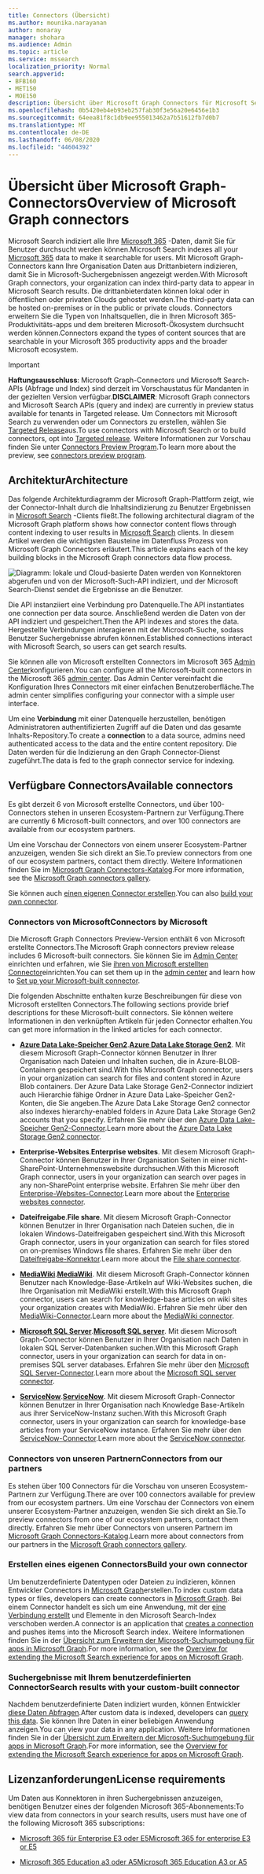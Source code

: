 ```yaml
---
title: Connectors (Übersicht)
ms.author: mounika.narayanan
author: monaray
manager: shohara
ms.audience: Admin
ms.topic: article
ms.service: mssearch
localization_priority: Normal
search.appverid:
- BFB160
- MET150
- MOE150
description: Übersicht über Microsoft Graph Connectors für Microsoft Search
ms.openlocfilehash: 0b5420eb4eb93eb257fab30f3e56a20e6456e1b3
ms.sourcegitcommit: 64eea81f8c1db9ee955013462a7b51612fb7d0b7
ms.translationtype: MT
ms.contentlocale: de-DE
ms.lasthandoff: 06/08/2020
ms.locfileid: "44604392"
---
```

# <a name="overview-of-microsoft-graph-connectors"></a><span data-ttu-id="76e48-103">Übersicht über Microsoft Graph-Connectors</span><span class="sxs-lookup"><span data-stu-id="76e48-103">Overview of Microsoft Graph connectors</span></span>

<span data-ttu-id="76e48-104">Microsoft Search indiziert alle Ihre [Microsoft 365](https://www.microsoft.com/microsoft-365) -Daten, damit Sie für Benutzer durchsucht werden können.</span><span class="sxs-lookup"><span data-stu-id="76e48-104">Microsoft Search indexes all your [Microsoft 365](https://www.microsoft.com/microsoft-365) data to make it searchable for users.</span></span> <span data-ttu-id="76e48-105">Mit Microsoft Graph-Connectors kann Ihre Organisation Daten aus Drittanbietern indizieren, damit Sie in Microsoft-Suchergebnissen angezeigt werden.</span><span class="sxs-lookup"><span data-stu-id="76e48-105">With Microsoft Graph connectors, your organization can index third-party data to appear in Microsoft Search results.</span></span> <span data-ttu-id="76e48-106">Die drittanbieterdaten können lokal oder in öffentlichen oder privaten Clouds gehostet werden.</span><span class="sxs-lookup"><span data-stu-id="76e48-106">The third-party data can be hosted on-premises or in the public or private clouds.</span></span> <span data-ttu-id="76e48-107">Connectors erweitern Sie die Typen von Inhaltsquellen, die in Ihren Microsoft 365-Produktivitäts-apps und dem breiteren Microsoft-Ökosystem durchsucht werden können.</span><span class="sxs-lookup"><span data-stu-id="76e48-107">Connectors expand the types of content sources that are searchable in your Microsoft 365 productivity apps and the broader Microsoft ecosystem.</span></span>

> [!IMPORTANT]
> <span data-ttu-id="76e48-108">**Haftungsausschluss**: Microsoft Graph-Connectors und Microsoft Search-APIs (Abfrage und Index) sind derzeit im Vorschaustatus für Mandanten in der gezielten Version verfügbar.</span><span class="sxs-lookup"><span data-stu-id="76e48-108">**DISCLAIMER**: Microsoft Graph connectors and Microsoft Search APIs (query and index) are currently in preview status available for tenants in Targeted release.</span></span> <span data-ttu-id="76e48-109">Um Connectors mit Microsoft Search zu verwenden oder um Connectors zu erstellen, wählen Sie [Targeted Release](https://docs.microsoft.com/office365/admin/manage/release-options-in-office-365?view=o365-worldwide)aus.</span><span class="sxs-lookup"><span data-stu-id="76e48-109">To use connectors with Microsoft Search or to build connectors, opt into [Targeted release](https://docs.microsoft.com/office365/admin/manage/release-options-in-office-365?view=o365-worldwide).</span></span> <span data-ttu-id="76e48-110">Weitere Informationen zur Vorschau finden Sie unter [Connectors Preview Program](connectors-preview.md).</span><span class="sxs-lookup"><span data-stu-id="76e48-110">To learn more about the preview, see [connectors preview program](connectors-preview.md).</span></span>

## <a name="architecture"></a><span data-ttu-id="76e48-111">Architektur</span><span class="sxs-lookup"><span data-stu-id="76e48-111">Architecture</span></span>

<span data-ttu-id="76e48-112">Das folgende Architekturdiagramm der Microsoft Graph-Plattform zeigt, wie der Connector-Inhalt durch die Inhaltsindizierung zu Benutzer Ergebnissen in [Microsoft Search](https://docs.microsoft.com/microsoftsearch/overview-microsoft-search) -Clients fließt.</span><span class="sxs-lookup"><span data-stu-id="76e48-112">The following architectural diagram of the Microsoft Graph platform shows how connector content flows through content indexing to user results in [Microsoft Search](https://docs.microsoft.com/microsoftsearch/overview-microsoft-search) clients.</span></span> <span data-ttu-id="76e48-113">In diesem Artikel werden die wichtigsten Bausteine im Datenfluss Prozess von Microsoft Graph Connectors erläutert.</span><span class="sxs-lookup"><span data-stu-id="76e48-113">This article explains each of the key building blocks in the Microsoft Graph connectors data flow process.</span></span>

![Diagramm: lokale und Cloud-basierte Daten werden von Konnektoren abgerufen und von der Microsoft-Such-API indiziert, und der Microsoft Search-Dienst sendet die Ergebnisse an die Benutzer.](media/highlevel-connectors_FINAL.png)

<span data-ttu-id="76e48-115">Die API instanziiert eine Verbindung pro Datenquelle.</span><span class="sxs-lookup"><span data-stu-id="76e48-115">The API instantiates one connection per data source.</span></span> <span data-ttu-id="76e48-116">Anschließend werden die Daten von der API indiziert und gespeichert.</span><span class="sxs-lookup"><span data-stu-id="76e48-116">Then the API indexes and stores the data.</span></span> <span data-ttu-id="76e48-117">Hergestellte Verbindungen interagieren mit der Microsoft-Suche, sodass Benutzer Suchergebnisse abrufen können.</span><span class="sxs-lookup"><span data-stu-id="76e48-117">Established connections interact with Microsoft Search, so users can get search results.</span></span>

<span data-ttu-id="76e48-118">Sie können alle von Microsoft erstellten Connectors im Microsoft 365 [Admin Center](https://admin.microsoft.com)konfigurieren.</span><span class="sxs-lookup"><span data-stu-id="76e48-118">You can configure all the Microsoft-built connectors in the Microsoft 365 [admin center](https://admin.microsoft.com).</span></span> <span data-ttu-id="76e48-119">Das Admin Center vereinfacht die Konfiguration Ihres Connectors mit einer einfachen Benutzeroberfläche.</span><span class="sxs-lookup"><span data-stu-id="76e48-119">The admin center simplifies configuring your connector with a simple user interface.</span></span>

<span data-ttu-id="76e48-120">Um eine **Verbindung** mit einer Datenquelle herzustellen, benötigen Administratoren authentifizierten Zugriff auf die Daten und das gesamte Inhalts-Repository.</span><span class="sxs-lookup"><span data-stu-id="76e48-120">To create a **connection** to a data source, admins need authenticated access to the data and the entire content repository.</span></span> <span data-ttu-id="76e48-121">Die Daten werden für die Indizierung an den Graph Connector-Dienst zugeführt.</span><span class="sxs-lookup"><span data-stu-id="76e48-121">The data is fed to the graph connector service for indexing.</span></span>

## <a name="available-connectors"></a><span data-ttu-id="76e48-122">Verfügbare Connectors</span><span class="sxs-lookup"><span data-stu-id="76e48-122">Available connectors</span></span>

<span data-ttu-id="76e48-123">Es gibt derzeit 6 von Microsoft erstellte Connectors, und über 100-Connectors stehen in unseren Ecosystem-Partnern zur Verfügung.</span><span class="sxs-lookup"><span data-stu-id="76e48-123">There are currently 6 Microsoft-built connectors, and over 100 connectors are available from our ecosystem partners.</span></span>

<span data-ttu-id="76e48-124">Um eine Vorschau der Connectors von einem unserer Ecosystem-Partner anzuzeigen, wenden Sie sich direkt an Sie.</span><span class="sxs-lookup"><span data-stu-id="76e48-124">To preview connectors from one of our ecosystem partners, contact them directly.</span></span> <span data-ttu-id="76e48-125">Weitere Informationen finden Sie im [Microsoft Graph Connectors-Katalog](connectors-gallery.md).</span><span class="sxs-lookup"><span data-stu-id="76e48-125">For more information, see the [Microsoft Graph connectors gallery](connectors-gallery.md).</span></span>

<span data-ttu-id="76e48-126">Sie können auch [einen eigenen Connector erstellen](https://docs.microsoft.com/graph/search-concept-overview).</span><span class="sxs-lookup"><span data-stu-id="76e48-126">You can also [build your own connector](https://docs.microsoft.com/graph/search-concept-overview).</span></span>

### <a name="connectors-by-microsoft"></a><span data-ttu-id="76e48-127">Connectors von Microsoft</span><span class="sxs-lookup"><span data-stu-id="76e48-127">Connectors by Microsoft</span></span>

<span data-ttu-id="76e48-128">Die Microsoft Graph Connectors Preview-Version enthält 6 von Microsoft erstellte Connectors.</span><span class="sxs-lookup"><span data-stu-id="76e48-128">The Microsoft Graph connectors preview release includes 6 Microsoft-built connectors.</span></span> <span data-ttu-id="76e48-129">Sie können Sie im [Admin Center](https://admin.microsoft.com) einrichten und erfahren, wie Sie [ihren von Microsoft erstellten Connector](configure-connector.md)einrichten.</span><span class="sxs-lookup"><span data-stu-id="76e48-129">You can set them up in the [admin center](https://admin.microsoft.com) and learn how to [Set up your Microsoft-built connector](configure-connector.md).</span></span>

<span data-ttu-id="76e48-130">Die folgenden Abschnitte enthalten kurze Beschreibungen für diese von Microsoft erstellten Connectors.</span><span class="sxs-lookup"><span data-stu-id="76e48-130">The following sections provide brief descriptions for these Microsoft-built connectors.</span></span> <span data-ttu-id="76e48-131">Sie können weitere Informationen in den verknüpften Artikeln für jeden Connector erhalten.</span><span class="sxs-lookup"><span data-stu-id="76e48-131">You can get more information in the linked articles for each connector.</span></span>

- <span data-ttu-id="76e48-132">**[Azure Data Lake-Speicher Gen2](https://docs.microsoft.com/azure/storage/blobs/data-lake-storage-introduction)**.</span><span class="sxs-lookup"><span data-stu-id="76e48-132">**[Azure Data Lake Storage Gen2](https://docs.microsoft.com/azure/storage/blobs/data-lake-storage-introduction)**.</span></span> <span data-ttu-id="76e48-133">Mit diesem Microsoft Graph-Connector können Benutzer in Ihrer Organisation nach Dateien und Inhalten suchen, die in Azure-BLOB-Containern gespeichert sind.</span><span class="sxs-lookup"><span data-stu-id="76e48-133">With this Microsoft Graph connector, users in your organization can search for files and content stored in Azure Blob containers.</span></span> <span data-ttu-id="76e48-134">Der Azure Data Lake Storage Gen2-Connector indiziert auch Hierarchie fähige Ordner in Azure Data Lake-Speicher Gen2-Konten, die Sie angeben.</span><span class="sxs-lookup"><span data-stu-id="76e48-134">The Azure Data Lake Storage Gen2 connector also indexes hierarchy-enabled folders in Azure Data Lake Storage Gen2 accounts that you specify.</span></span>
<span data-ttu-id="76e48-135">Erfahren Sie mehr über den [Azure Data Lake-Speicher Gen2-Connector](azure-data-lake-connector.md).</span><span class="sxs-lookup"><span data-stu-id="76e48-135">Learn more about the [Azure Data Lake Storage Gen2 connector](azure-data-lake-connector.md).</span></span>

- <span data-ttu-id="76e48-136">**Enterprise-Websites**.</span><span class="sxs-lookup"><span data-stu-id="76e48-136">**Enterprise websites**.</span></span> <span data-ttu-id="76e48-137">Mit diesem Microsoft Graph-Connector können Benutzer in Ihrer Organisation Seiten in einer nicht-SharePoint-Unternehmenswebsite durchsuchen.</span><span class="sxs-lookup"><span data-stu-id="76e48-137">With this Microsoft Graph connector, users in your organization can search over pages in any non-SharePoint enterprise website.</span></span>
<span data-ttu-id="76e48-138">Erfahren Sie mehr über den [Enterprise-Websites-Connector](enterprise-web-connector.md).</span><span class="sxs-lookup"><span data-stu-id="76e48-138">Learn more about the [Enterprise websites connector](enterprise-web-connector.md).</span></span>

- <span data-ttu-id="76e48-139">**Dateifreigabe**.</span><span class="sxs-lookup"><span data-stu-id="76e48-139">**File share**.</span></span> <span data-ttu-id="76e48-140">Mit diesem Microsoft Graph-Connector können Benutzer in Ihrer Organisation nach Dateien suchen, die in lokalen Windows-Dateifreigaben gespeichert sind.</span><span class="sxs-lookup"><span data-stu-id="76e48-140">With this Microsoft Graph connector, users in your organization can search for files stored on on-premises Windows file shares.</span></span>
<span data-ttu-id="76e48-141">Erfahren Sie mehr über den [Dateifreigabe-Konnektor](file-share-connector.md).</span><span class="sxs-lookup"><span data-stu-id="76e48-141">Learn more about the [File share connector](file-share-connector.md).</span></span>

- <span data-ttu-id="76e48-142">**[MediaWiki](https://www.mediawiki.org/wiki/MediaWiki)**.</span><span class="sxs-lookup"><span data-stu-id="76e48-142">**[MediaWiki](https://www.mediawiki.org/wiki/MediaWiki)**.</span></span> <span data-ttu-id="76e48-143">Mit diesem Microsoft Graph-Connector können Benutzer nach Knowledge-Base-Artikeln auf Wiki-Websites suchen, die Ihre Organisation mit MediaWiki erstellt.</span><span class="sxs-lookup"><span data-stu-id="76e48-143">With this Microsoft Graph connector, users can search for knowledge-base articles on wiki sites your organization creates with MediaWiki.</span></span>
<span data-ttu-id="76e48-144">Erfahren Sie mehr über den [MediaWiki-Connector](mediawiki-connector.md).</span><span class="sxs-lookup"><span data-stu-id="76e48-144">Learn more about the [MediaWiki connector](mediawiki-connector.md).</span></span>

- <span data-ttu-id="76e48-145">**[Microsoft SQL Server](https://www.microsoft.com/sql-server/sql-server-2017)**.</span><span class="sxs-lookup"><span data-stu-id="76e48-145">**[Microsoft SQL server](https://www.microsoft.com/sql-server/sql-server-2017)**.</span></span> <span data-ttu-id="76e48-146">Mit diesem Microsoft Graph-Connector können Benutzer in Ihrer Organisation nach Daten in lokalen SQL Server-Datenbanken suchen.</span><span class="sxs-lookup"><span data-stu-id="76e48-146">With this Microsoft Graph connector, users in your organization can search for data in on-premises SQL server databases.</span></span>
<span data-ttu-id="76e48-147">Erfahren Sie mehr über den [Microsoft SQL Server-Connector](MSSQL-connector.md).</span><span class="sxs-lookup"><span data-stu-id="76e48-147">Learn more about the [Microsoft SQL server connector](MSSQL-connector.md).</span></span>

- <span data-ttu-id="76e48-148">**[ServiceNow](https://www.servicenow.com)**.</span><span class="sxs-lookup"><span data-stu-id="76e48-148">**[ServiceNow](https://www.servicenow.com)**.</span></span> <span data-ttu-id="76e48-149">Mit diesem Microsoft Graph-Connector können Benutzer in Ihrer Organisation nach Knowledge Base-Artikeln aus ihrer ServiceNow-Instanz suchen.</span><span class="sxs-lookup"><span data-stu-id="76e48-149">With this Microsoft Graph connector, users in your organization can search for knowledge-base articles from your ServiceNow instance.</span></span>
<span data-ttu-id="76e48-150">Erfahren Sie mehr über den [ServiceNow-Connector](servicenow-connector.md).</span><span class="sxs-lookup"><span data-stu-id="76e48-150">Learn more about the [ServiceNow connector](servicenow-connector.md).</span></span>

### <a name="connectors-from-our-partners"></a><span data-ttu-id="76e48-151">Connectors von unseren Partnern</span><span class="sxs-lookup"><span data-stu-id="76e48-151">Connectors from our partners</span></span>

<span data-ttu-id="76e48-152">Es stehen über 100 Connectors für die Vorschau von unseren Ecosystem-Partnern zur Verfügung.</span><span class="sxs-lookup"><span data-stu-id="76e48-152">There are over 100 connectors available for preview from our ecosystem partners.</span></span> <span data-ttu-id="76e48-153">Um eine Vorschau der Connectors von einem unserer Ecosystem-Partner anzuzeigen, wenden Sie sich direkt an Sie.</span><span class="sxs-lookup"><span data-stu-id="76e48-153">To preview connectors from one of our ecosystem partners, contact them directly.</span></span>
<span data-ttu-id="76e48-154">Erfahren Sie mehr über Connectors von unseren Partnern im [Microsoft Graph Connectors-Katalog](connectors-gallery.md).</span><span class="sxs-lookup"><span data-stu-id="76e48-154">Learn more about connectors from our partners in the [Microsoft Graph connectors gallery](connectors-gallery.md).</span></span>

### <a name="build-your-own-connector"></a><span data-ttu-id="76e48-155">Erstellen eines eigenen Connectors</span><span class="sxs-lookup"><span data-stu-id="76e48-155">Build your own connector</span></span>

<span data-ttu-id="76e48-156">Um benutzerdefinierte Datentypen oder Dateien zu indizieren, können Entwickler Connectors in [Microsoft Graph](https://developer.microsoft.com/graph/)erstellen.</span><span class="sxs-lookup"><span data-stu-id="76e48-156">To index custom data types or files, developers can create connectors in [Microsoft Graph](https://developer.microsoft.com/graph/).</span></span> <span data-ttu-id="76e48-157">Bei einem Connector handelt es sich um eine Anwendung, mit der [eine Verbindung erstellt](https://docs.microsoft.com/graph/search-index-manage-connections) und Elemente in den Microsoft Search-Index verschoben werden.</span><span class="sxs-lookup"><span data-stu-id="76e48-157">A connector is an application that [creates a connection](https://docs.microsoft.com/graph/search-index-manage-connections) and pushes items into the Microsoft Search index.</span></span> <span data-ttu-id="76e48-158">Weitere Informationen finden Sie in der [Übersicht zum Erweitern der Microsoft-Suchumgebung für apps in Microsoft Graph](https://docs.microsoft.com/graph/search-concept-overview).</span><span class="sxs-lookup"><span data-stu-id="76e48-158">For more information, see the [Overview for extending the Microsoft Search experience for apps on Microsoft Graph](https://docs.microsoft.com/graph/search-concept-overview).</span></span>

### <a name="search-results-with-your-custom-built-connector"></a><span data-ttu-id="76e48-159">Suchergebnisse mit Ihrem benutzerdefinierten Connector</span><span class="sxs-lookup"><span data-stu-id="76e48-159">Search results with your custom-built connector</span></span>

<span data-ttu-id="76e48-160">Nachdem benutzerdefinierte Daten indiziert wurden, können Entwickler [diese Daten Abfragen](https://docs.microsoft.com/graph/search-concept-custom-types).</span><span class="sxs-lookup"><span data-stu-id="76e48-160">After custom data is indexed, developers can [query this data](https://docs.microsoft.com/graph/search-concept-custom-types).</span></span> <span data-ttu-id="76e48-161">Sie können Ihre Daten in einer beliebigen Anwendung anzeigen.</span><span class="sxs-lookup"><span data-stu-id="76e48-161">You can view your data in any application.</span></span> <span data-ttu-id="76e48-162">Weitere Informationen finden Sie in der [Übersicht zum Erweitern der Microsoft-Suchumgebung für apps in Microsoft Graph](https://docs.microsoft.com/graph/search-concept-overview).</span><span class="sxs-lookup"><span data-stu-id="76e48-162">For more information, see the [Overview for extending the Microsoft Search experience for apps on Microsoft Graph](https://docs.microsoft.com/graph/search-concept-overview).</span></span>

## <a name="license-requirements"></a><span data-ttu-id="76e48-163">Lizenzanforderungen</span><span class="sxs-lookup"><span data-stu-id="76e48-163">License requirements</span></span>

<span data-ttu-id="76e48-164">Um Daten aus Konnektoren in ihren Suchergebnissen anzuzeigen, benötigen Benutzer eines der folgenden Microsoft 365-Abonnements:</span><span class="sxs-lookup"><span data-stu-id="76e48-164">To view data from connectors in your search results, users must have one of the following Microsoft 365 subscriptions:</span></span>

- [<span data-ttu-id="76e48-165">Microsoft 365 für Enterprise E3 oder E5</span><span class="sxs-lookup"><span data-stu-id="76e48-165">Microsoft 365 for enterprise E3 or E5</span></span>](https://www.microsoft.com/microsoft-365/compare-all-microsoft-365-plans)

- [<span data-ttu-id="76e48-166">Microsoft 365 Education a3 oder A5</span><span class="sxs-lookup"><span data-stu-id="76e48-166">Microsoft 365 Education A3 or A5</span></span>](https://www.microsoft.com/microsoft-365/academic/compare-office-365-education-plans?activetab=tab:primaryr1)
